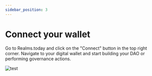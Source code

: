 ```yaml
---
sidebar_position: 3
---
```


# Connect your wallet

Go to Realms.today and click on the "Connect" button in the top right corner. Navigate to your digital wallet and start building your DAO or performing governance actions.

![test](https://user-images.githubusercontent.com/22420711/178376637-ce549771-ce64-48b2-b8ba-81e640870b7c.png)